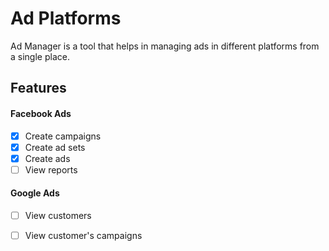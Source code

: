 # Ad Platforms

Ad Manager is a tool that helps in managing ads in different platforms from a single place.

## Features

#### Facebook Ads

- [x] Create campaigns
- [x] Create ad sets
- [x] Create ads
- [ ] View reports

#### Google Ads

- [ ] View customers
- [ ] View customer's campaigns

